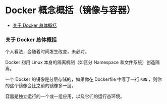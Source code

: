 # Docker 概念概括（镜像与容器）


<!-- @import "[TOC]" {cmd="toc" depthFrom=3 depthTo=6 orderedList=false} -->

<!-- code_chunk_output -->

- [关于 Docker 总体概括](#关于-docker-总体概括)

<!-- /code_chunk_output -->

### 关于 Docker 总体概括

个人看法，会随着时间发生改变，未必对。

Docker 利用 Linux 本身的隔离机制（如区分 Namespace 和文件系统）创造隔离。

一个 Docker 的镜像是分层存储的，如果你在 Dockerfile 中写了一行 `RUN` ，则你的这个镜像会比之前的镜像多一层。

容器是独立运行的一个或一组应用，以及它们的运行态环境。

